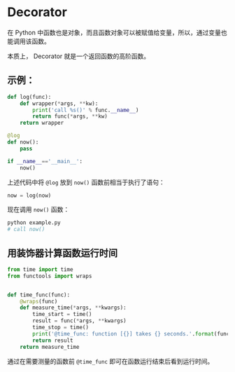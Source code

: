 # Decorator

在 Python 中函数也是对象，而且函数对象可以被赋值给变量，所以，通过变量也能调用该函数。

本质上， Decorator 就是一个返回函数的高阶函数。

## 示例：

```python
def log(func):
    def wrapper(*args, **kw):
        print('call %s()' % func.__name__)
        return func(*args, **kw)
    return wrapper

@log
def now():
    pass

if __name__=='__main__':
    now()
```

上述代码中将 `@log` 放到 `now()` 函数前相当于执行了语句：

```python
now = log(now)
```

现在调用 `now()` 函数：
```bash
python example.py
# call now()
```

## 用装饰器计算函数运行时间

```py
from time import time
from functools import wraps


def time_func(func):
    @wraps(func)
    def measure_time(*args, **kwargs):
        time_start = time()
        result = func(*args, **kwargs)
        time_stop = time()
        print('@time_func: function [{}] takes {} seconds.'.format(func.__name__, time_stop - time_start))
        return result
    return measure_time
```

通过在需要测量的函数前 `@time_func` 即可在函数运行结束后看到运行时间。
